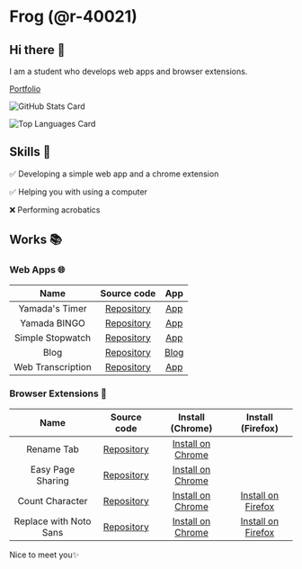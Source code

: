 # Frog (@r-40021)
## Hi there 👋
I am a student who develops web apps and browser extensions.

[Portfolio](https://r-40021.github.io/)

![GitHub Stats Card](https://github-readme-stats.vercel.app/api?username=r-40021&count_private=true&theme=react)

![Top Languages Card](https://github-readme-stats.vercel.app/api/top-langs/?username=r-40021&count_private=true&theme=react)

## Skills 💪
✅ Developing a simple web app and a chrome extension

✅ Helping you with using a computer

❌ Performing acrobatics

## Works 📚

### Web Apps 🌐
| Name | Source code | App |
| :----: | :----: | :----: |
| Yamada's Timer | [Repository](https://github.com/r-40021/countdown-timer) | [App](https://r-40021.github.io/countdown-timer/) |
| Yamada BINGO | [Repository](https://github.com/r-40021/bingo) | [App](https://r-40021.github.io/bingo/) |
| Simple Stopwatch | [Repository](https://github.com/r-40021/stopwatch) | [App](https://r-40021.github.io/stopwatch/) |
| Blog | [Repository](https://github.com/r-40021/blog) | [Blog](https://r-40021.github.io/blog/)
| Web Transcription | [Repository](https://github.com/r-40021/web-speech-api) | [App](https://web-transcription.netlify.app/) |

### Browser Extensions 🦊
| Name | Source code | Install (Chrome) | Install (Firefox) |
| :------: | :----------: | :----------------: | :------------------: |
| Rename Tab | [Repository](https://github.com/r-40021/rename_tab) | [Install on Chrome](https://chrome.google.com/webstore/detail/nbpkdabdmbefnemcjehinaeklgmngdoo) | |
| Easy Page Sharing | [Repository](https://github.com/r-40021/copy_title-URL) | [Install on Chrome](https://chrome.google.com/webstore/detail/eoccdpbaigkllhflcgidhpcedgmlckkp) | |
| Count Character | [Repository](https://github.com/r-40021/count-character) | [Install on Chrome](https://chrome.google.com/webstore/detail/bhfihcmmnnagikobmgakbjliddjmfgmd) | [Install on Firefox](https://addons.mozilla.org/ja/firefox/addon/count-character/) |
| Replace with Noto Sans | [Repository](https://github.com/r-40021/replace-font) | [Install on Chrome](https://chrome.google.com/webstore/detail/oecglhldbofcklanmhckefiflhfhabdd) | [Install on Firefox](https://addons.mozilla.org/ja/firefox/addon/replace-with-noto/) |


Nice to meet you✨
